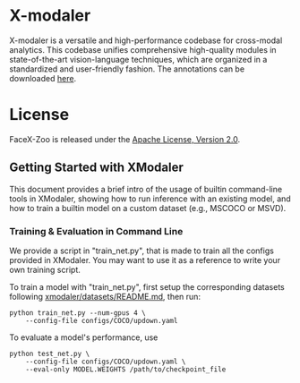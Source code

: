 # X-modaler
X-modaler is a versatile and high-performance codebase for cross-modal analytics. This codebase unifies comprehensive high-quality modules in state-of-the-art vision-language techniques, which are organized in a standardized and user-friendly fashion. The annotations can be downloaded [here](https://drive.google.com/drive/folders/1oDjSwScWztViv--aJzoDNKkh2txqBArV?usp=sharing).

# License
FaceX-Zoo is released under the [Apache License, Version 2.0](LICENSE).

## Getting Started with XModaler

This document provides a brief intro of the usage of builtin command-line tools in XModaler, showing how to run inference with an existing model, and how to train a builtin model on a custom dataset (e.g., MSCOCO or MSVD).

### Training & Evaluation in Command Line

We provide a script in "train_net.py", that is made to train all the configs provided in XModaler. You may want to use it as a reference to write your own training script.

To train a model with "train_net.py", first setup the corresponding datasets following [xmodaler/datasets/README.md](./xmodaler/datasets/README.md), then run:
```
python train_net.py --num-gpus 4 \
 	--config-file configs/COCO/updown.yaml
```

To evaluate a model's performance, use
```
python test_net.py \
	--config-file configs/COCO/updown.yaml \
	--eval-only MODEL.WEIGHTS /path/to/checkpoint_file
```
